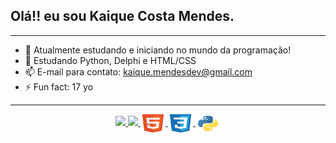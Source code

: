 ## Olá!! eu sou Kaique Costa Mendes.

------------------------------------------------------------------
- 🔭 Atualmente estudando e iniciando no mundo da programação!
- 🌱 Estudando Python, Delphi e HTML/CSS 
- 📫 E-mail para contato: kaique.mendesdev@gmail.com
- ⚡ Fun fact: 17 yo
 ------------------------------------------------------------------
 
 <div align="center">
  <a href="https://github.com/KaiqueMends">
  <img height="180em" src="https://github-readme-stats.vercel.app/api?username=KaiqueMends&amp;show_icons=true&amp;theme=tokyonight&amp;include_all_commits=true&amp;count_private=true"/>
  <img height="180em" src="https://github-readme-stats.vercel.app/api/top-langs/?username=KaiqueMends&amp;layout=compact&amp;langs_count=7&amp;theme=tokyonight"/>
   
<img align="center" alt="Rafa-HTML" height="30" width="40" src="https://raw.githubusercontent.com/devicons/devicon/master/icons/html5/html5-original.svg" style="max-width: 100%;">
<img align="center" alt="Rafa-CSS" height="30" width="40" src="https://raw.githubusercontent.com/devicons/devicon/master/icons/css3/css3-original.svg" style="max-width: 100%;">
<img align="center" alt="Rafa-Python" height="30" width="40" src="https://raw.githubusercontent.com/devicons/devicon/master/icons/python/python-original.svg" style="max-width: 100%;">
